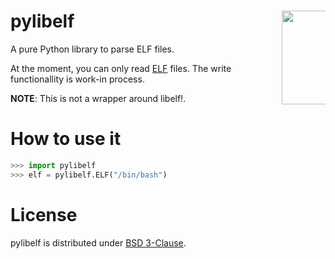 pylibelf <img src="http://goo.gl/nk11pi" align="right" height="150" style="max-width: 70px">
========

A pure Python library to parse ELF files.

At the moment, you can only read [ELF](http://es.wikipedia.org/wiki/Executable_and_Linkable_Format) files. The write functionallity is work-in process.

**NOTE**: This is not a wrapper around libelf!.

How to use it
========

```python
>>> import pylibelf
>>> elf = pylibelf.ELF("/bin/bash")
```

License
========

pylibelf is distributed under [BSD 3-Clause](http://opensource.org/licenses/BSD-3-Clause).
